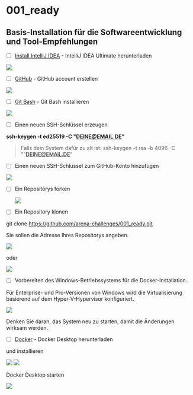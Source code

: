 # 001_ready
## Basis-Installation für die Softwareentwicklung und Tool-Empfehlungen

- [ ] [Install IntelliJ IDEA](https://www.jetbrains.com/de-de/idea/download/#section=windows) -  IntelliJ IDEA Ultimate herunterladen

![](img/laden_sie_intelliJ_IDEA_herunter.png)


- [ ] [GitHub](https://github.com/signup?ref_cta=Sign+up&ref_loc=header+logged+out&ref_page=%2F&source=header-home) -  GitHub account erstellen

![](img/GitHub.png)


- [ ] [Git Bash](https://gitforwindows.org/) -  Git Bash installieren

![](img/git_for_windows.png)


- [ ]  Einen neuen SSH-Schlüssel erzeugen

**ssh-keygen -t ed25519 -C "DEINE@EMAIL.DE"**
> Falls dein System dafür zu alt ist:
> ssh-keygen -t rsa -b 4096 -C ""DEINE@EMAIL.DE"

- [ ]  Einen neuen SSH-Schlüssel zum GitHub-Konto hinzufügen

![](img/Add%20new%20SSH%20keys.png)

- [ ] Ein Repositorys forken  

  ![](img/fork.png)

- [ ] Ein Repository klonen  

git clone https://github.com/arena-challenges/001_ready.git

Sie sollen die Adresse Ihres Repositorys angeben.

  ![](img/clone.png)

oder

![](img/clone2.png)

- [ ] Vorbereiten des Windows-Betriebssystems für die Docker-Installation.

Für Enterprise- und Pro-Versionen von Windows wird die Virtualisierung basierend auf dem Hyper-V-Hypervisor konfiguriert.

![](img/hyper_v.png)

Denken Sie daran, das System neu zu starten, damit die Änderungen wirksam werden.

- [ ] [Docker](https://www.docker.com/products/docker-desktop/) - Docker Desktop herunterladen

und installieren

![](img/installing_docker_desktop.png)
![](img/installing_docker_2.png)

Docker Desktop starten

![](img/docker_3.png)





